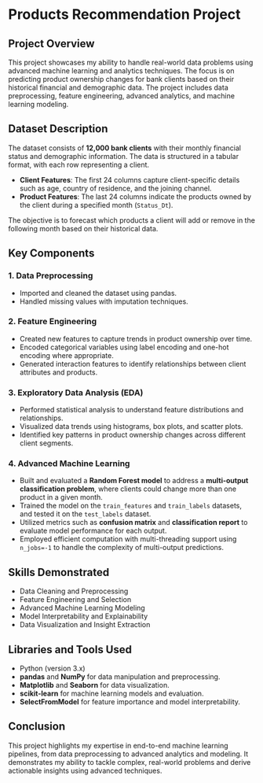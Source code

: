 # **Products Recommendation Project**

## **Project Overview**
This project showcases my ability to handle real-world data problems using advanced machine learning and analytics techniques. The focus is on predicting product ownership changes for bank clients based on their historical financial and demographic data. The project includes data preprocessing, feature engineering, advanced analytics, and machine learning modeling.

## **Dataset Description**
The dataset consists of **12,000 bank clients** with their monthly financial status and demographic information. The data is structured in a tabular format, with each row representing a client.  
- **Client Features**: The first 24 columns capture client-specific details such as age, country of residence, and the joining channel.  
- **Product Features**: The last 24 columns indicate the products owned by the client during a specified month (`Status_Dt`).  

The objective is to forecast which products a client will add or remove in the following month based on their historical data.

## **Key Components**
### **1. Data Preprocessing**
- Imported and cleaned the dataset using pandas.
- Handled missing values with imputation techniques.

### **2. Feature Engineering**
- Created new features to capture trends in product ownership over time.
- Encoded categorical variables using label encoding and one-hot encoding where appropriate.
- Generated interaction features to identify relationships between client attributes and products.

### **3. Exploratory Data Analysis (EDA)**
- Performed statistical analysis to understand feature distributions and relationships.
- Visualized data trends using histograms, box plots, and scatter plots.
- Identified key patterns in product ownership changes across different client segments.

### **4. Advanced Machine Learning**
- Built and evaluated a **Random Forest model** to address a **multi-output classification problem**, where clients could change more than one product in a given month.
- Trained the model on the `train_features` and `train_labels` datasets, and tested it on the `test_labels` dataset.
- Utilized metrics such as **confusion matrix** and **classification report** to evaluate model performance for each output.
- Employed efficient computation with multi-threading support using `n_jobs=-1` to handle the complexity of multi-output predictions.

## **Skills Demonstrated**
- Data Cleaning and Preprocessing
- Feature Engineering and Selection
- Advanced Machine Learning Modeling
- Model Interpretability and Explainability
- Data Visualization and Insight Extraction

## **Libraries and Tools Used**
- Python (version 3.x)
- **pandas** and **NumPy** for data manipulation and preprocessing.
- **Matplotlib** and **Seaborn** for data visualization.
- **scikit-learn** for machine learning models and evaluation.
- **SelectFromModel** for feature importance and model interpretability.

## **Conclusion**
This project highlights my expertise in end-to-end machine learning pipelines, from data preprocessing to advanced analytics and modeling. It demonstrates my ability to tackle complex, real-world problems and derive actionable insights using advanced techniques.